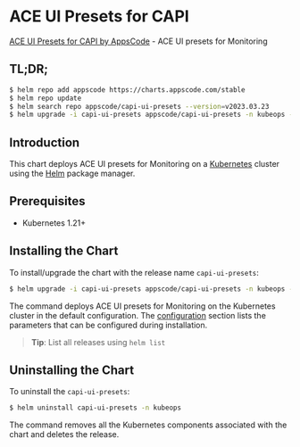 # ACE UI Presets for CAPI

[ACE UI Presets for CAPI by AppsCode](https://github.com/bytebuilders) - ACE UI presets for Monitoring

## TL;DR;

```bash
$ helm repo add appscode https://charts.appscode.com/stable
$ helm repo update
$ helm search repo appscode/capi-ui-presets --version=v2023.03.23
$ helm upgrade -i capi-ui-presets appscode/capi-ui-presets -n kubeops --create-namespace --version=v2023.03.23
```

## Introduction

This chart deploys ACE UI presets for Monitoring on a [Kubernetes](http://kubernetes.io) cluster using the [Helm](https://helm.sh) package manager.

## Prerequisites

- Kubernetes 1.21+

## Installing the Chart

To install/upgrade the chart with the release name `capi-ui-presets`:

```bash
$ helm upgrade -i capi-ui-presets appscode/capi-ui-presets -n kubeops --create-namespace --version=v2023.03.23
```

The command deploys ACE UI presets for Monitoring on the Kubernetes cluster in the default configuration. The [configuration](#configuration) section lists the parameters that can be configured during installation.

> **Tip**: List all releases using `helm list`

## Uninstalling the Chart

To uninstall the `capi-ui-presets`:

```bash
$ helm uninstall capi-ui-presets -n kubeops
```

The command removes all the Kubernetes components associated with the chart and deletes the release.



